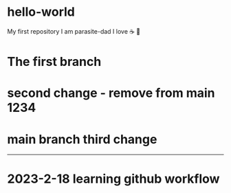 # hello-world
My first repository
I am parasite-dad
I love ☕ 🍕

# The first branch
# second change - remove from main 1234
# main branch third change

---
# 2023-2-18 learning github workflow